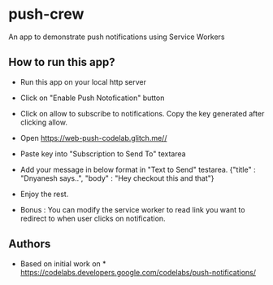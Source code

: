 # push-crew
An app to demonstrate push notifications using Service Workers

## How to run this app?
* Run this app on your local http server

* Click on  "Enable Push Notofication" button

* Click on allow to subscribe to notifications. Copy the key generated after clicking allow.

* Open https://web-push-codelab.glitch.me//

* Paste key into "Subscription to Send To" textarea

* Add your message in below format in "Text to Send" testarea.
  {"title" : "Dnyanesh says..", "body" : "Hey checkout this and that"}
  
* Enjoy the rest.

* Bonus : You can modify the service worker to read link you want to redirect to when user clicks on notification.


## Authors

* Based on initial work on * https://codelabs.developers.google.com/codelabs/push-notifications/


